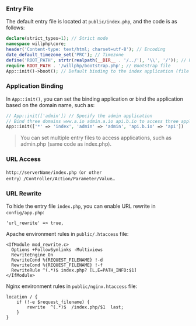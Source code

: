### Entry File

The default entry file is located at `public/index.php`, and the code is as follows:

```php
declare(strict_types=1); // Strict mode
namespace willphp\core; 
header('Content-type: text/html; charset=utf-8'); // Encoding
date_default_timezone_set('PRC'); // Timezone
define('ROOT_PATH', strtr(realpath(__DIR__ . '/../'), '\\', '/')); // Root path
require ROOT_PATH . '/willphp/bootstrap.php'; // Bootstrap file
App::init()->boot(); // Default binding to the index application (file name)
```

### Application Binding

In `App::init()`, you can set the binding application or bind the application based on the domain name, such as:

```php
// App::init(['admin']) // Specify the admin application
// Bind three domains www.a.io admin.a.io api.b.io to access three applications
App::init(['*' => 'index', 'admin' => 'admin', 'api.b.io' => 'api'])
```

> You can set multiple entry files to access applications, such as admin.php (same code as index.php).

### URL Access

```
http://serverName/index.php（or other entry）/Controller/Action/Parameter/Value…
```

### URL Rewrite

To hide the entry file `index.php`, you can enable URL rewrite in `config/app.php`:

```
'url_rewrite' => true,
```

Apache environment rules in `public/.htaccess` file:

```
<IfModule mod_rewrite.c>
  Options +FollowSymlinks -Multiviews
  RewriteEngine On
  RewriteCond %{REQUEST_FILENAME} !-d
  RewriteCond %{REQUEST_FILENAME} !-f
  RewriteRule ^(.*)$ index.php? [L,E=PATH_INFO:$1]
</IfModule>
```

Nginx environment rules in `public/nginx.htaccess` file:

```
location / {
	if (!-e $request_filename) {
		rewrite  ^(.*)$  /index.php/$1  last;
	}
}
```